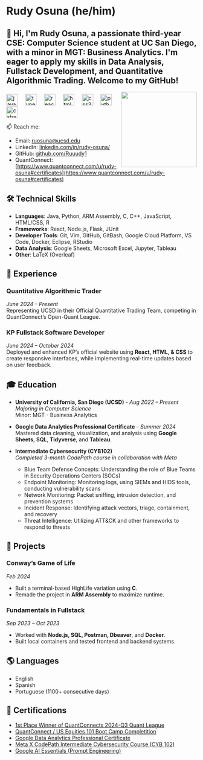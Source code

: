 # Rudy Osuna (he/him)


<h2 align="left">👋 Hi, I'm Rudy Osuna, a passionate third-year CSE: Computer Science student at UC San Diego, with a minor in MGT: Business Analytics. I'm eager to apply my skills in Data Analysis, Fullstack Development, and Quantitative Algorithmic Trading. Welcome to my GitHub!</h2>


<img align="right" height="200" src="https://md-tabassum-hossain-emon.netlify.app/project/machine_learning/featured.gif"  />

###

<div align="left">
  <img src="https://cdn.jsdelivr.net/gh/devicons/devicon/icons/javascript/javascript-original.svg" height="30" alt="javascript logo"  />
  <img width="12" />
  <img src="https://cdn.jsdelivr.net/gh/devicons/devicon/icons/typescript/typescript-original.svg" height="30" alt="typescript logo"  />
  <img width="12" />
  <img src="https://cdn.jsdelivr.net/gh/devicons/devicon/icons/react/react-original.svg" height="30" alt="react logo"  />
  <img width="12" />
  <img src="https://cdn.jsdelivr.net/gh/devicons/devicon/icons/html5/html5-original.svg" height="30" alt="html5 logo"  />
  <img width="12" />
  <img src="https://cdn.jsdelivr.net/gh/devicons/devicon/icons/css3/css3-original.svg" height="30" alt="css3 logo"  />
  <img width="12" />
  <img src="https://cdn.jsdelivr.net/gh/devicons/devicon/icons/python/python-original.svg" height="30" alt="python logo"  />
  <img width="12" />
  <img src="https://cdn.jsdelivr.net/gh/devicons/devicon/icons/csharp/csharp-original.svg" height="30" alt="csharp logo"  />
</div>



📫 Reach me: 
- Email: [ruosuna@ucsd.edu](mailto:ruosuna@ucsd.edu)
- LinkedIn: [linkedin.com/in/rudy-osuna/](https://linkedin.com/in/rudy-osuna/)
- GitHub: [github.com/Ruuudy1](https://github.com/Ruuudy1)
- QuantConnect: [https://www.quantconnect.com/u/rudy-osuna#certificates](https://www.quantconnect.com/u/rudy-osuna#certificates)

## 🛠️ Technical Skills

- **Languages**: Java, Python, ARM Assembly, C, C++, JavaScript, HTML/CSS, R
- **Frameworks**: React, Node.js, Flask, JUnit
- **Developer Tools**: Git, Vim, GitHub, GitBash, Google Cloud Platform, VS Code, Docker, Eclipse, RStudio
- **Data Analysis**: Google Sheets, Microsoft Excel, Jupyter, Tableau
- **Other**: LaTeX (Overleaf)

## 💼 Experience

### Quantitative Algorithmic Trader
*June 2024 – Present*  
Representing UCSD in their Official Quantitative Trading Team, competing in QuantConnect’s Open-Quant League.

### KP Fullstack Software Developer
*June 2024 – October 2024*  
Deployed and enhanced KP’s official website using **React, HTML, & CSS** to create responsive interfaces, while implementing real-time updates based on user feedback.

## 🎓 Education

- **University of California, San Diego (UCSD)** - *Aug 2022 – Present*  
  *Majoring in Computer Science*  
  Minor: MGT - Business Analytics

- **Google Data Analytics Professional Certificate** - *Summer 2024*  
  Mastered data cleaning, visualization, and analysis using **Google Sheets**, **SQL**, **Tidyverse**, and **Tableau**.

- **Intermediate Cybersecurity (CYB102)**  
  *Completed 3-month CodePath course in collaboration with Meta*  
  - Blue Team Defense Concepts: Understanding the role of Blue Teams in Security Operations Centers (SOCs)  
  - Endpoint Monitoring: Monitoring logs, using SIEMs and HIDS tools, conducting vulnerability scans  
  - Network Monitoring: Packet sniffing, intrusion detection, and prevention systems  
  - Incident Response: Identifying attack vectors, triage, containment, and recovery  
  - Threat Intelligence: Utilizing ATT&CK and other frameworks to respond to threats

## 🌟 Projects

### Conway’s Game of Life
*Feb 2024*  
- Built a terminal-based HighLife variation using **C**.  
- Remade the project in **ARM Assembly** to maximize runtime.

### Fundamentals in Fullstack
*Sep 2023 – Oct 2023*  
- Worked with **Node.js, SQL, Postman, Dbeaver**, and **Docker**.  
- Built local containers and tested frontend and backend systems.

## 🌎 Languages
- English
- Spanish
- Portuguese (1100+ consecutive days)

## 📜 Certifications
- [1st Place Winner of QuantConnects 2024-Q3 Quant League](https://www.linkedin.com/in/rudy-osuna/details/certifications/1735622028916/single-media-viewer/?profileId=ACoAAD9LcvMBz9ish5PyIlqnO-Uq7RhvH4qdOtQ)
- [QuantConnect / US Equities 101 Boot Camp Completition](https://www.quantconnect.com/u/rudy-osuna#certificates)
- [Google Data Analytics Professional Certificate](https://coursera.org/verify/professional-cert/M7W4J59Z3GRU)
- [Meta X CodePath Intermediate Cybersecurity Course (CYB 102)](https://www.linkedin.com/in/rudy-osuna/overlay/1733320892938/single-media-viewer/?profileId=ACoAAD9LcvMBz9ish5PyIlqnO-Uq7RhvH4qdOtQ)
- [Google AI Essentials (Prompt Engineering)](https://coursera.org/verify/YH46N5F8QHYO)
